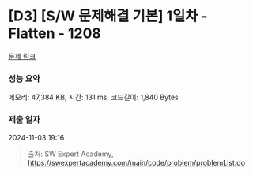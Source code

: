 # [D3] [S/W 문제해결 기본] 1일차 - Flatten - 1208 

[문제 링크](https://swexpertacademy.com/main/code/problem/problemDetail.do?contestProbId=AV139KOaABgCFAYh) 

### 성능 요약

메모리: 47,384 KB, 시간: 131 ms, 코드길이: 1,840 Bytes

### 제출 일자

2024-11-03 19:16



> 출처: SW Expert Academy, https://swexpertacademy.com/main/code/problem/problemList.do